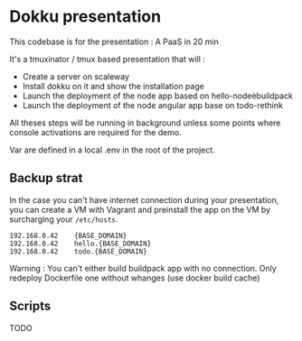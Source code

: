 # Dokku presentation

This codebase is for the presentation : A PaaS in 20 min

It's a tmuxinator / tmux based presentation that will :
 - Create a server on scaleway
 - Install dokku on it and show the installation page
 - Launch the deployment of the node app based on hello-nodeèbuildpack
 - Launch the deployment of the node angular app base on todo-rethink

All theses steps will be running in background unless some points where console activations are required for the demo.

Var are defined in a local .env in the root of the project.

## Backup strat
In the case you can't have internet connection during your presentation, you can create a VM with Vagrant and preinstall the app on the VM by surcharging your `/etc/hosts`.

```
192.168.0.42    {BASE_DOMAIN}
192.168.0.42    hello.{BASE_DOMAIN}
192.168.0.42    todo.{BASE_DOMAIN}
```

Warning : You can't either build buildpack app with no connection.
Only redeploy Dockerfile one without whanges (use docker build cache)

## Scripts
TODO
